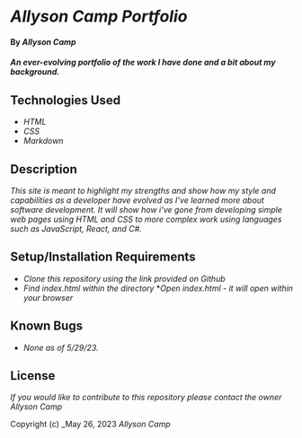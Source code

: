 # _Allyson Camp Portfolio_

#### By _**Allyson Camp**_

#### _An ever-evolving portfolio of the work I have done and a bit about my background._

## Technologies Used

* _HTML_
* _CSS_
* _Markdown_

## Description

_This site is meant to highlight my strengths and show how my style and capabilities as a developer have evolved as I've learned more about software development. It will show how i've gone from developing simple web pages using HTML and CSS to more complex work using languages such as JavaScript, React, and C#._

## Setup/Installation Requirements

* _Clone this repository using the link provided on Github_
* _Find index.html within the directory_
*_Open index.html - it will open within your browser_

## Known Bugs

* _None as of 5/29/23._

## License

_If you would like to contribute to this repository please contact the owner Allyson Camp_

Copyright (c) _May 26, 2023 _Allyson Camp_